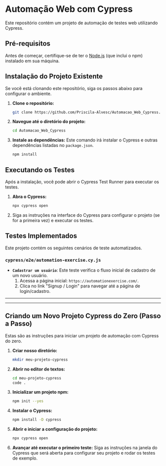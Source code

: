 # Automação Web com Cypress

Este repositório contém um projeto de automação de testes web utilizando Cypress.

## Pré-requisitos

Antes de começar, certifique-se de ter o [Node.js](https://nodejs.org/) (que inclui o npm) instalado em sua máquina.

## Instalação do Projeto Existente

Se você está clonando este repositório, siga os passos abaixo para configurar o ambiente.

1.  **Clone o repositório:**
    ```bash
    git clone https://github.com/Priscila-Alvesc/Automacao_Web_Cypress.git
    ```

2.  **Navegue até o diretório do projeto:**
    ```bash
    cd Automacao_Web_Cypress
    ```

3.  **Instale as dependências:**
    Este comando irá instalar o Cypress e outras dependências listadas no `package.json`.
    ```bash
    npm install
    ```

## Executando os Testes

Após a instalação, você pode abrir o Cypress Test Runner para executar os testes.

1.  **Abra o Cypress:**
    ```bash
    npx cypress open
    ```

2.  Siga as instruções na interface do Cypress para configurar o projeto (se for a primeira vez) e executar os testes.

## Testes Implementados

Este projeto contém os seguintes cenários de teste automatizados.

### `cypress/e2e/automation-exercise.cy.js`

*   **`Cadastrar um usuário`**: Este teste verifica o fluxo inicial de cadastro de um novo usuário.
    1.  Acessa a página inicial: `https://automationexercise.com/`.
    2.  Clica no link "Signup / Login" para navegar até a página de login/cadastro.

---

---

## Criando um Novo Projeto Cypress do Zero (Passo a Passo)

Estas são as instruções para iniciar um projeto de automação com Cypress do zero.

1.  **Criar nosso diretório:**
    ```bash
    mkdir meu-projeto-cypress
    ```

2.  **Abrir no editor de textos:**
    ```bash
    cd meu-projeto-cypress
    code .
    ```

3.  **Inicializar um projeto npm:**
    ```bash
    npm init --yes
    ```

4.  **Instalar o Cypress:**
    ```bash
    npm install -D cypress
    ```

5.  **Abrir e iniciar a configuração do projeto:**
    ```bash
    npx cypress open
    ```

6.  **Avançar até executar o primeiro teste:**
    Siga as instruções na janela do Cypress que será aberta para configurar seu projeto e rodar os testes de exemplo.